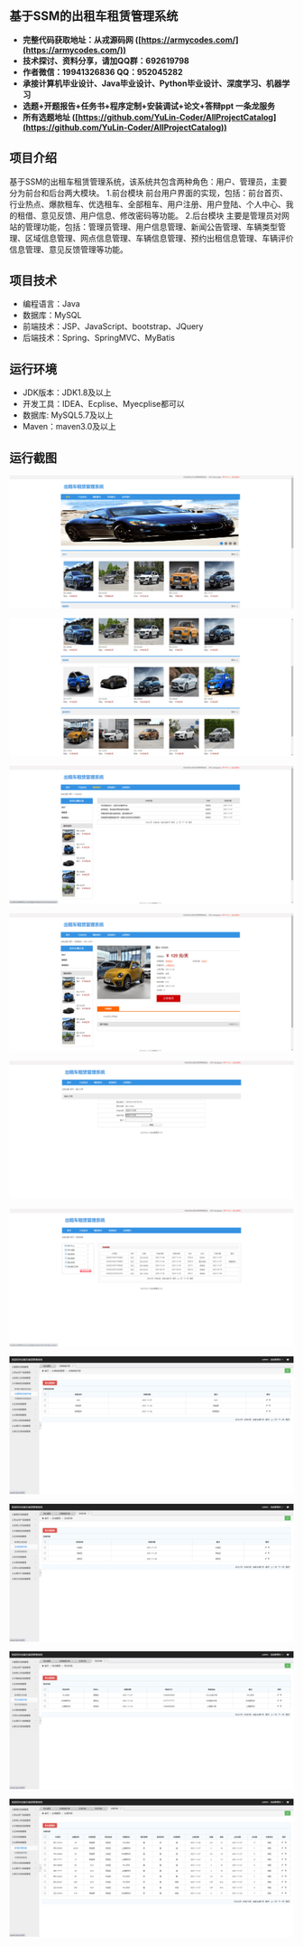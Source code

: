 ## 基于SSM的出租车租赁管理系统

- <b>完整代码获取地址：从戎源码网 ([https://armycodes.com/](https://armycodes.com/))</b>
- <b>技术探讨、资料分享，请加QQ群：692619798</b> 
- <b>作者微信：19941326836  QQ：952045282</b> 
- <b>承接计算机毕业设计、Java毕业设计、Python毕业设计、深度学习、机器学习</b>
- <b>选题+开题报告+任务书+程序定制+安装调试+论文+答辩ppt 一条龙服务</b>
- <b>所有选题地址 ([https://github.com/YuLin-Coder/AllProjectCatalog](https://github.com/YuLin-Coder/AllProjectCatalog)) </b>

## 项目介绍
基于SSM的出租车租赁管理系统，该系统共包含两种角色：用户、管理员，主要分为前台和后台两大模块。
1.前台模块
前台用户界面的实现，包括：前台首页、行业热点、爆款租车、优选租车、全部租车、用户注册、用户登陆、个人中心、我的租借、意见反馈、用户信息、修改密码等功能。
2.后台模块
主要是管理员对网站的管理功能，包括：管理员管理、用户信息管理、新闻公告管理、车辆类型管理、区域信息管理、网点信息管理、车辆信息管理、预约出租信息管理、车辆评价信息管理、意见反馈管理等功能。

## 项目技术
- 编程语言：Java
- 数据库：MySQL
- 前端技术：JSP、JavaScript、bootstrap、JQuery
- 后端技术：Spring、SpringMVC、MyBatis

## 运行环境
- JDK版本：JDK1.8及以上
- 开发工具：IDEA、Ecplise、Myecplise都可以
- 数据库: MySQL5.7及以上
- Maven：maven3.0及以上

## 运行截图
![](screenshot/1.png)

![](screenshot/2.png)

![](screenshot/3.png)

![](screenshot/4.png)

![](screenshot/5.png)

![](screenshot/6.png)

![](screenshot/7.png)

![](screenshot/8.png)

![](screenshot/9.png)

![](screenshot/10.png)
